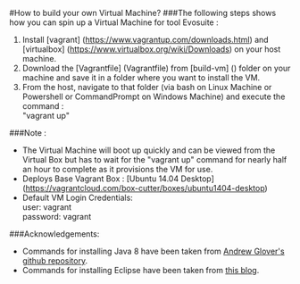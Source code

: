 #How to build your own Virtual Machine?
###The following steps shows how you can spin up a Virtual Machine for tool Evosuite :

1. Install [vagrant] (https://www.vagrantup.com/downloads.html) and [virtualbox] (https://www.virtualbox.org/wiki/Downloads) on your host machine.
2. Download the [Vagrantfile] (Vagrantfile) from [build-vm] () folder on your machine and save it in a folder where you want to install the VM.
3. From the host, navigate to that folder (via bash on Linux Machine or Powershell or CommandPrompt on Windows Machine) and execute the command :  
      "vagrant up"

###Note :
 -  The Virtual Machine will boot up quickly and can be viewed from the Virtual Box but has to wait for the "vagrant up" command for nearly half an hour to complete as it provisions the VM for use.
 -  Deploys Base Vagrant Box : [Ubuntu 14.04 Desktop] (https://vagrantcloud.com/box-cutter/boxes/ubuntu1404-desktop)
 -  Default VM Login Credentials:  
      user: vagrant  
      password: vagrant

###Acknowledgements:

  + Commands for installing Java 8 have been taken from [Andrew Glover's](https://github.com/aglover) [github repository](https://github.com/aglover/ubuntu-equip).
  + Commands for installing Eclipse have been taken from [this blog](http://blog.versioneye.com/2015/05/05/setting-up-a-dev-environment-with-vagrant/).
